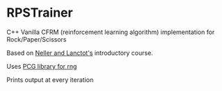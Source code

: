 # RPSTrainer
C++ Vanilla CFRM (reinforcement learning algorithm) implementation for Rock/Paper/Scissors

Based on [Neller and Lanctot's](http://modelai.gettysburg.edu/2013/cfr/cfr.pdf) introductory course.

Uses [PCG library for rng](http://www.pcg-random.org/download.html)

Prints output at every iteration

